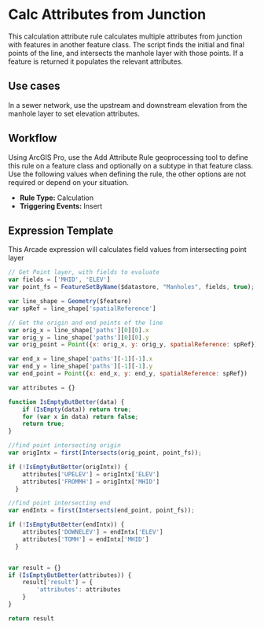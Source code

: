 # Calc Attributes from Junction

This calculation attribute rule calculates multiple attributes from junction with features in another feature class. 
The script finds the initial and final points of the line, and intersects the manhole layer with those points.  If a feature is returned it populates the relevant attributes.

## Use cases

In a sewer network, use the upstream and downstream elevation from the manhole layer to set elevation attributes. 

## Workflow

Using ArcGIS Pro, use the Add Attribute Rule geoprocessing tool to define this rule on a feature class and optionally on a subtype in that feature class.  Use the following values when defining the rule, the other options are not required or depend on your situation.
  
  - **Rule Type:** Calculation
  - **Triggering Events:** Insert

## Expression Template

This Arcade expression will calculates field values from intersecting point layer
```js
// Get Point layer, with fields to evaluate
var fields = ['MHID', 'ELEV']
var point_fs = FeatureSetByName($datastore, "Manholes", fields, true);

var line_shape = Geometry($feature)
var spRef = line_shape['spatialReference']

// Get the origin and end points of the line
var orig_x = line_shape['paths'][0][0].x
var orig_y = line_shape['paths'][0][0].y
var orig_point = Point({x: orig_x, y: orig_y, spatialReference: spRef})

var end_x = line_shape['paths'][-1][-1].x
var end_y = line_shape['paths'][-1][-1].y
var end_point = Point({x: end_x, y: end_y, spatialReference: spRef})

var attributes = {}

function IsEmptyButBetter(data) {
    if (IsEmpty(data)) return true;
    for (var x in data) return false;
    return true;
}

//find point intersecting origin
var origIntx = first(Intersects(orig_point, point_fs));

if (!IsEmptyButBetter(origIntx)) {
	attributes['UPELEV'] = origIntx['ELEV']
	attributes['FROMMH'] = origIntx['MHID']
  }

//find point intersecting end
var endIntx = first(Intersects(end_point, point_fs));

if (!IsEmptyButBetter(endIntx)) {
	attributes['DOWNELEV'] = endIntx['ELEV']
	attributes['TOMH'] = endIntx['MHID']
  }


var result = {}
if (IsEmptyButBetter(attributes)) {
    result['result'] = {
        'attributes': attributes
    }
}

return result
```
